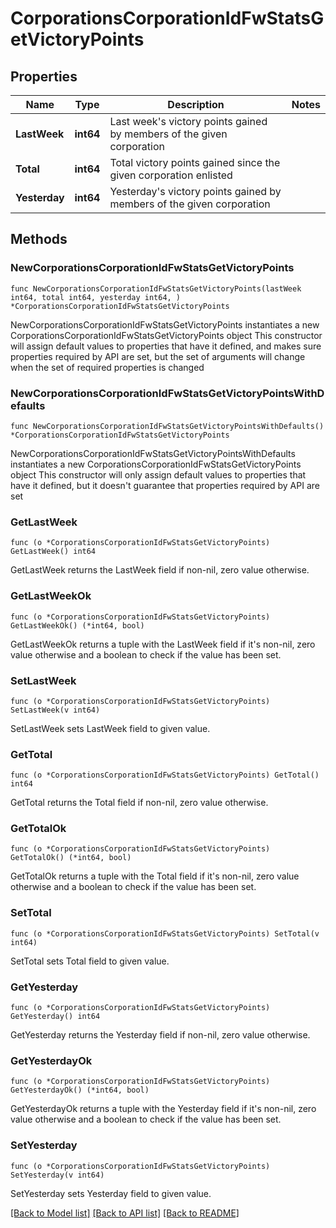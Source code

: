 # CorporationsCorporationIdFwStatsGetVictoryPoints

## Properties

Name | Type | Description | Notes
------------ | ------------- | ------------- | -------------
**LastWeek** | **int64** | Last week&#39;s victory points gained by members of the given corporation | 
**Total** | **int64** | Total victory points gained since the given corporation enlisted | 
**Yesterday** | **int64** | Yesterday&#39;s victory points gained by members of the given corporation | 

## Methods

### NewCorporationsCorporationIdFwStatsGetVictoryPoints

`func NewCorporationsCorporationIdFwStatsGetVictoryPoints(lastWeek int64, total int64, yesterday int64, ) *CorporationsCorporationIdFwStatsGetVictoryPoints`

NewCorporationsCorporationIdFwStatsGetVictoryPoints instantiates a new CorporationsCorporationIdFwStatsGetVictoryPoints object
This constructor will assign default values to properties that have it defined,
and makes sure properties required by API are set, but the set of arguments
will change when the set of required properties is changed

### NewCorporationsCorporationIdFwStatsGetVictoryPointsWithDefaults

`func NewCorporationsCorporationIdFwStatsGetVictoryPointsWithDefaults() *CorporationsCorporationIdFwStatsGetVictoryPoints`

NewCorporationsCorporationIdFwStatsGetVictoryPointsWithDefaults instantiates a new CorporationsCorporationIdFwStatsGetVictoryPoints object
This constructor will only assign default values to properties that have it defined,
but it doesn't guarantee that properties required by API are set

### GetLastWeek

`func (o *CorporationsCorporationIdFwStatsGetVictoryPoints) GetLastWeek() int64`

GetLastWeek returns the LastWeek field if non-nil, zero value otherwise.

### GetLastWeekOk

`func (o *CorporationsCorporationIdFwStatsGetVictoryPoints) GetLastWeekOk() (*int64, bool)`

GetLastWeekOk returns a tuple with the LastWeek field if it's non-nil, zero value otherwise
and a boolean to check if the value has been set.

### SetLastWeek

`func (o *CorporationsCorporationIdFwStatsGetVictoryPoints) SetLastWeek(v int64)`

SetLastWeek sets LastWeek field to given value.


### GetTotal

`func (o *CorporationsCorporationIdFwStatsGetVictoryPoints) GetTotal() int64`

GetTotal returns the Total field if non-nil, zero value otherwise.

### GetTotalOk

`func (o *CorporationsCorporationIdFwStatsGetVictoryPoints) GetTotalOk() (*int64, bool)`

GetTotalOk returns a tuple with the Total field if it's non-nil, zero value otherwise
and a boolean to check if the value has been set.

### SetTotal

`func (o *CorporationsCorporationIdFwStatsGetVictoryPoints) SetTotal(v int64)`

SetTotal sets Total field to given value.


### GetYesterday

`func (o *CorporationsCorporationIdFwStatsGetVictoryPoints) GetYesterday() int64`

GetYesterday returns the Yesterday field if non-nil, zero value otherwise.

### GetYesterdayOk

`func (o *CorporationsCorporationIdFwStatsGetVictoryPoints) GetYesterdayOk() (*int64, bool)`

GetYesterdayOk returns a tuple with the Yesterday field if it's non-nil, zero value otherwise
and a boolean to check if the value has been set.

### SetYesterday

`func (o *CorporationsCorporationIdFwStatsGetVictoryPoints) SetYesterday(v int64)`

SetYesterday sets Yesterday field to given value.



[[Back to Model list]](../README.md#documentation-for-models) [[Back to API list]](../README.md#documentation-for-api-endpoints) [[Back to README]](../README.md)


